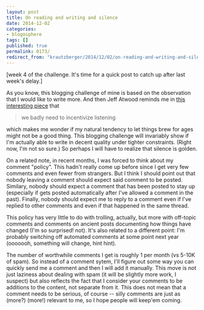 ```yaml
---
layout: post
title: On reading and writing and silence
date: 2014-12-02
categories:
- blogosphere
tags: []
published: true
permalink: 0173/
redirect_from: "krautzberger/2014/12/02/on-reading-and-writing-and-silence/"
---
```


[week 4 of the challenge. It's time for a quick post to catch up after last week's delay.]

As you know, this blogging challenge of mine is based on the observation that I would like to write more. And then Jeff Atwood reminds me in [this interesting piece](http://blog.codinghorror.com/because-reading-is-fundamental-2/) that

> we badly need to incentivize listening

which makes me wonder if my natural tendency to let things brew for ages might not be a good thing. This blogging challenge will invariably show if I'm actually able to write in decent quality under tighter constraints. (Right now, I'm not so sure.) So perhaps I will have to realize that silence is golden.

On a related note, in recent months, I was forced to think about my comment "policy". This hadn't really come up before since I get very few comments and even fewer from strangers. But I think I should point out that nobody leaving a comment should expect said comment to be posted. Similary, nobody should expect a comment that has been posted to stay up (especially if gets posted automatically after I've allowed a comment in the past). Finally, nobody should expect me to reply to a comment even if I've replied to other comments and even if that happened in the same thread.

This policy has very little to do with trolling, actually, but more with off-topic comments and comments on ancient posts documenting how things have changed (I'm so surprised! not). It's also related to a different point: I'm probably switching off automated comments at some point next year (ooooooh, something will change, hint hint).

The number of worthwhile comments I get is roughly 1 per month (vs 5-10K of spam). So instead of a comment sytem, I'll figure out some way you can quickly send me a comment and then I will add it manually. This move is not just laziness about dealing with spam (it will be slightly more work, I suspect) but also reflects the fact that I consider your comments to be additions to the content, not separate from it. This does not mean that a comment needs to be serious, of course -- silly comments are just as (more?) (more!) relevant to me, so I hope people will keep'em coming.
